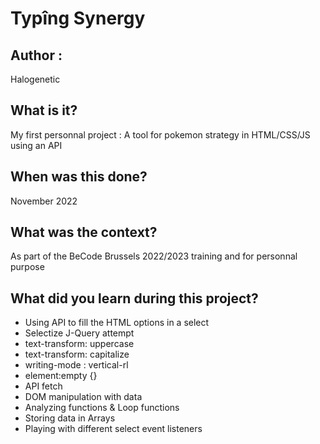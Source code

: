 # Typîng Synergy

## Author :
Halogenetic

## What is it?
My first personnal project : A tool for pokemon strategy in HTML/CSS/JS using an API

## When was this done?
November 2022

## What was the context?
As part of the BeCode Brussels 2022/2023 training and for personnal purpose

## What did you learn during this project?
- Using API to fill the HTML options in a select
- Selectize J-Query attempt
- text-transform: uppercase
- text-transform: capitalize
- writing-mode : vertical-rl
- element:empty {}
- API fetch
- DOM manipulation with data
- Analyzing functions & Loop functions
- Storing data in Arrays
- Playing with different select event listeners

